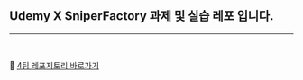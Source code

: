 ## Udemy X SniperFactory 과제 및 실습 레포 입니다.
---
</br>


📌 [4팀 레포지토리 바로가기](https://github.com/lgrin-byte/udemy-4/tree/jiwon)